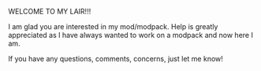 WELCOME TO MY LAIR!!!

I am glad you are interested in my mod/modpack.
Help is greatly appreciated as I have always wanted to work on a modpack and now here I am.

If you have any questions, comments, concerns, just let me know!

